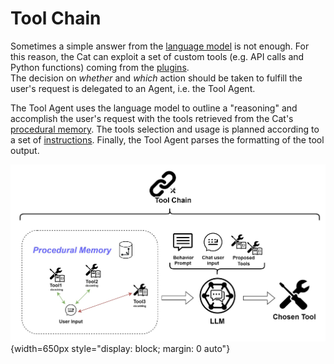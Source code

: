 # Tool Chain

Sometimes a simple answer from the [language model](../llm.md#completion-model) is not enough.
For this reason, the Cat can exploit a set of custom tools (e.g. API calls and Python functions) coming from the [plugins](../plugins.md).  
The decision on *whether* and *which* action should be taken to fulfill the user's request is delegated to an Agent, i.e. the Tool Agent.

The Tool Agent uses the language model to outline a "reasoning" and accomplish the user's request with the tools retrieved
from the Cat's [procedural memory](../memory/long_term_memory.md).
The tools selection and usage is planned according to a set of [instructions](../prompts/main_prompt.md#instructions).
Finally, the Tool Agent parses the formatting of the tool output.

![Schema of the Cheshire Cat memories](../../assets/img/diagrams/tool-chain.jpg){width=650px style="display: block; margin: 0 auto"}
